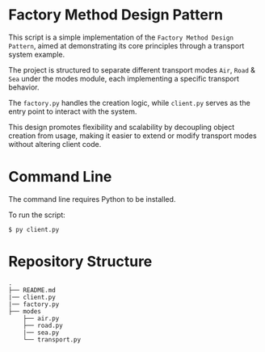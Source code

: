 # Factory Method Design Pattern
This script is a simple implementation of the `Factory Method Design Pattern`, aimed at demonstrating its core principles through a transport system example.

The project is structured to separate different transport modes `Air`, `Road` & `Sea` under the modes module, each implementing a specific transport behavior.

The `factory.py` handles the creation logic, while `client.py` serves as the entry point to interact with the system.

This design promotes flexibility and scalability by decoupling object creation from usage, making it easier to extend or modify transport modes without altering client code.

# Command Line

The command line requires Python to be installed.

To run the script:
```shell
$ py client.py
```

# Repository Structure
```
.
├── README.md
|── client.py
|── factory.py
├── modes
    ├── air.py
    ├── road.py
    |── sea.py
    └── transport.py
```
